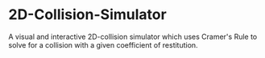 # 2D-Collision-Simulator
A visual and interactive 2D-collision simulator which uses Cramer's Rule to solve for a collision with a given coefficient of restitution.
